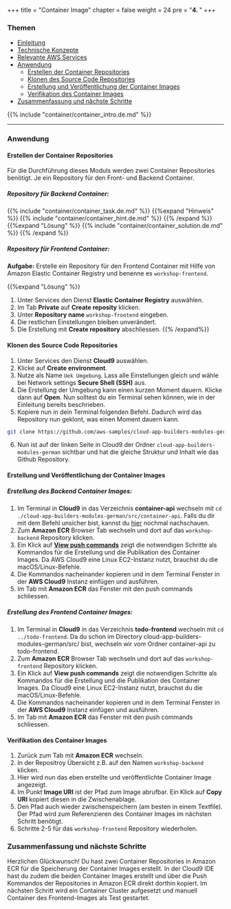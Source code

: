 +++
title = "Container Image"
chapter = false
weight = 24
pre = "<b>4. </b>"
+++

### Themen
- [Einleitung](#einleitung)
- [Technische Konzepte](#technische-konzepte)
- [Relevante AWS Services](#relevante-aws-services)
- [Anwendung](#anwendung)
    - [Erstellen der Container Repositories](#erstellen-der-container-repositories)
    - [Klonen des Source Code Repositories](#klonen-des-source-code-repositories)
    - [Erstellung und Veröffentlichung der Container Images](#erstellung-und-veröffentlichung-der-container-images)
    - [Verifikation des Container Images](#verifikation-des-container-images)
- [Zusammenfassung und nächste Schritte](#zusammenfassung-und-nächste-schritte)

{{% include "container/container_intro.de.md" %}}
___

### Anwendung
#### Erstellen der Container Repositories

Für die Durchführung dieses Moduls werden zwei Container Repositories benötigt. Je ein Repository für den Front- und Backend Container.

##### Repository für Backend Container:
{{% include "container/container_task.de.md" %}}
{{%expand "Hinweis" %}}
{{% include "container/container_hint.de.md" %}}
{{% /expand %}}
{{%expand "Lösung" %}}
{{% include "container/container_solution.de.md" %}}
{{% /expand %}}


##### Repository für Frontend Container:
**Aufgabe:**
Erstelle ein Repository für den Frontend Container mit Hilfe von Amazon Elastic Container Registry und benenne es ``workshop-frontend``.

{{%expand "Lösung" %}}
1. Unter Services den Dienst **Elastic Container Registry** auswählen.
2. Im Tab **Private** auf **Create reposity** klicken.
3. Unter **Repository name** ``workshop-frontend`` eingeben.
4. Die restlichen Einstellungen bleiben unverändert.
5. Die Erstellung mit **Create repository** abschliessen.
{{% /expand%}}

#### Klonen des Source Code Repositories

1. Unter Services den Dienst **Cloud9** auswählen.
2. Klicke auf **Create environment**.
3. Nutze als Name ``Uek Umgebung``. Lass alle Einstellungen gleich und wähle bei Network settings **Secure Shell (SSH)** aus.
4. Die Erstellung der Umgebung kann einen kurzen Moment dauern. Klicke dann auf **Open**. Nun solltest du ein Terminal sehen können, wie in der Einleitung bereits beschrieben.
5. Kopiere nun in dein Terminal folgenden Befehl. Dadurch wird das Repository nun geklont, was einen Moment dauern kann.
```bash
git clone https://github.com/aws-samples/cloud-app-builders-modules-german.git
```
6. Nun ist auf der linken Seite in Cloud9 der Ordner ``cloud-app-builders-modules-german`` sichtbar und hat die gleiche Struktur und Inhalt wie das Github Repository.

#### Erstellung und Veröffentlichung der Container Images

##### Erstellung des Backend Container Images:
1. Im Terminal in **Cloud9** in das Verzeichnis **container-api** wechseln mit ``cd ./cloud-app-builders-modules-german/src/container-api``. Falls du dir mit dem Befehl unsicher bist, kannst du [hier](https://phlow.de/magazin/terminal/datei-ordner-befehle/) nochmal nachschauen.
2. Zum **Amazon ECR** Browser Tab wechseln und dort auf das ``workshop-backend`` Repository klicken.
3. Ein Klick auf **[View push commands](/images/ecr_push.png)** zeigt die notwendigen Schritte als Kommandos für die Erstellung und die Publikation des Container Images. Da AWS Cloud9 eine Linux EC2-Instanz nutzt, brauchst du die macOS/Linux-Befehle.
4. Die Kommandos nacheinander kopieren und in dem Terminal Fenster in der **AWS Cloud9** Instanz einfügen und ausführen.
5. Im Tab mit **Amazon ECR** das Fenster mit den push commands schliessen.

##### Erstellung des Frontend Container Images:
1. Im Terminal in **Cloud9** in das Verzeichnis **todo-frontend** wechseln mit ``cd ../todo-frontend``. Da du schon im Directory cloud-app-builders-modules-german/src/ bist, wechseln wir vom Ordner container-api zu todo-frontend.
2. Zum **Amazon ECR** Browser Tab wechseln und dort auf das ``workshop-frontend`` Repository klicken.
3. Ein Klick auf **View push commands** zeigt die notwendigen Schritte als Kommandos für die Erstellung und die Publikation des Container Images. Da Cloud9 eine Linux EC2-Instanz nutzt, brauchst du die macOS/Linux-Befehle.
4. Die Kommandos nacheinander kopieren und in dem Terminal Fenster in der **AWS Cloud9** Instanz einfügen und ausführen.
5. Im Tab mit **Amazon ECR** das Fenster mit den push commands schliessen.

#### Verifikation des Container Images

1. Zurück zum Tab mit **Amazon ECR** wechseln.
2. In der Repositroy Übersicht z.B. auf den Namen ``workshop-backend`` klicken.
3. Hier wird nun das eben erstellte und veröffentlichte Container Image angezeigt.
4. Im Punkt **Image URI** ist der Pfad zum Image abrufbar. Ein Klick auf **Copy URI** kopiert diesen in die Zwischenablage.
5. Den Pfad auch wieder zwischenspeichern (am besten in einem Textfile). Der Pfad wird zum Referenzieren des Container Images im nächsten Schritt benötigt.
6. Schritte 2-5 für das ``workshop-frontend`` Repository wiederholen.

### Zusammenfassung und nächste Schritte
Herzlichen Glückwunsch! Du hast zwei Container Repositories in Amazon ECR für die Speicherung der Container Images erstellt. In der Cloud9 IDE hast du zudem die beiden Container Images erstellt und über die Push Kommandos der Repositories in Amazon ECR direkt dorthin kopiert. Im nächsten Schritt wird ein Container Cluster aufgesetzt und manuell Container des Frontend-Images als Test gestartet.
